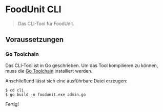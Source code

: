 # FoodUnit CLI
> Das CLI-Tool für FoodUnit.

## Voraussetzungen

### Go Toolchain

Das CLI-Tool ist in Go geschrieben. Um das Tool kompilieren zu können, muss die [Go Toolchain](https://golang.org/) installiert werden.

Anschließend lässt sich eine ausführbare Datei erzeugen:

```
$ cd cli
$ go build -o foodunit.exe admin.go
```

Fertig!
